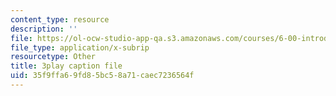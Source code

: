 ```yaml
---
content_type: resource
description: ''
file: https://ol-ocw-studio-app-qa.s3.amazonaws.com/courses/6-00-introduction-to-computer-science-and-programming-fall-2008/35f9ffa69fd85bc58a71caec7236564f_tuRYbBvOMRo.vtt
file_type: application/x-subrip
resourcetype: Other
title: 3play caption file
uid: 35f9ffa6-9fd8-5bc5-8a71-caec7236564f
---
```

